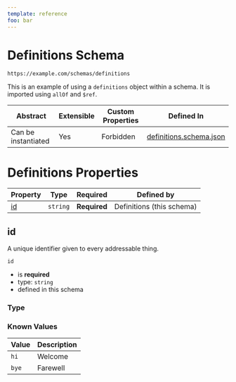```yaml
---
template: reference
foo: bar
---
```


# Definitions Schema

```
https://example.com/schemas/definitions
```

This is an example of using a `definitions` object within a schema.
It is imported using `allOf` and `$ref`.

| Abstract | Extensible | Custom Properties | Defined In |
|----------|------------|-------------------|------------|
| Can be instantiated | Yes | Forbidden | [definitions.schema.json](definitions.schema.json) |

# Definitions Properties

| Property | Type | Required | Defined by |
|----------|------|----------|------------|
| [id](#id) | `string` | **Required** | Definitions (this schema) |

## id

A unique identifier given to every addressable thing.

`id`
* is **required**
* type: `string`
* defined in this schema

### Type

### Known Values

| Value | Description |
|-------|-------------|
| `hi`  | Welcome     |
| `bye` | Farewell    |


